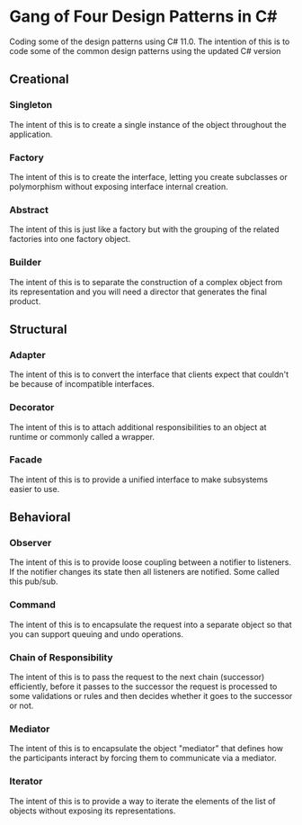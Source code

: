 # Gang of Four Design Patterns in C#
Coding some of the design patterns using C# 11.0. The intention of this is to code some of the common design patterns using the updated C# version

## Creational
### Singleton 
The intent of this is to create a single instance of the object throughout the application.

### Factory 
The intent of this is to create the interface, letting you create subclasses or polymorphism without exposing interface internal creation.

### Abstract 
The intent of this is just like a factory but with the grouping of the related factories into one factory object.

### Builder 
The intent of this is to separate the construction of a complex object from its representation and you will need a director that generates the final product.

## Structural
### Adapter 
The intent of this is to convert the interface that clients expect that couldn't be because of incompatible interfaces.

### Decorator 
The intent of this is to attach additional responsibilities to an object at runtime or commonly called a wrapper.

### Facade 
The intent of this is to provide a unified interface to make subsystems easier to use.

## Behavioral
### Observer 
The intent of this is to provide loose coupling between a notifier to listeners. If the notifier changes its state then all listeners are notified. Some called this pub/sub.

### Command
The intent of this is to encapsulate the request into a separate object so that you can support queuing and undo operations.

### Chain of Responsibility
The intent of this is to pass the request to the next chain (successor) efficiently, before it passes to the successor the request is processed to some validations or rules and then decides whether it goes to the successor or not.

### Mediator
The intent of this is to encapsulate the object "mediator" that defines how the participants interact by forcing them to communicate via a mediator.

### Iterator
The intent of this is to provide a way to iterate the elements of the list of objects without exposing its representations.
